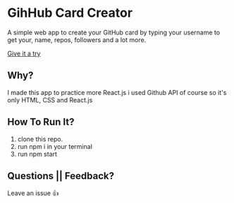 # GihHub Card Creator

A simple web app to create your GitHub card by typing your username to get your, name, repos, followers and a lot more.

[Give it a try](https://goofy-northcutt-680e6a.netlify.app/)

## Why?

I made this app to practice more React.js i used Github API of course so it's only HTML, CSS and React.js

## How To Run It?

1. clone this repo.
2. run npm i in your terminal
3. run npm start

## Questions || Feedback?

Leave an issue :+1:
